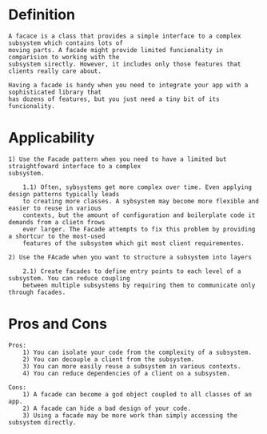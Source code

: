 ﻿# Definition

    A facace is a class that provides a simple interface to a complex subsystem which contains lots of
    moving parts. A facade might provide limited funcionality in comparision to working with the 
    subsystem sirectly. However, it includes only those features that clients really care about.

    Having a facade is handy when you need to integrate your app with a sophisticated library that
    has dozens of features, but you just need a tiny bit of its funcionality.

# Applicability

    1) Use the Facade pattern when you need to have a limited but straightfoward interface to a complex
    subsystem.
        
        1.1) Often, sybsystems get more complex over time. Even applying design patterns typically leads 
        to creating more classes. A sybsystem may become more flexible and easier to reuse in various 
        contexts, but the amount of configuration and boilerplate code it demands from a clietn frows 
        ever larger. The Facade attempts to fix this problem by providing a shortcur to the most-used 
        features of the subsystem which git most client requirementes.

    2) Use the FAcade when you want to structure a subsystem into layers

        2.1) Create facades to define entry points to each level of a subsystem. You can reduce coupling
        between multiple subsystems by requiring them to communicate only through facades.

# Pros and Cons

    Pros:
        1) You can isolate your code from the complexity of a subsystem.
        2) You can decouple a client from the subsystem.
        3) You can more easily reuse a subsystem in various contexts.
        4) You can reduce dependencies of a client on a subsystem.

    Cons:
        1) A facade can become a god object coupled to all classes of an app.
        2) A facade can hide a bad design of your code.
        3) Using a facade may be more work than simply accessing the subsystem directly.

    